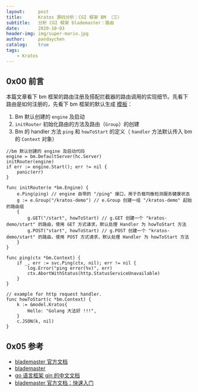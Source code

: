 ```yaml
---
layout:     post
title:      Kratos 源码分析：CGI 框架 BM （三）
subtitle:   分析 CGI 框架 blademaster：路由
date:       2020-10-03
header-img: img/super-mario.jpg
author:     pandaychen
catalog:    true
tags:
    - Kratos
---
```


##  0x00    前言
本篇文章看下 bm 框架的路由注册及搭配拦截器的路由调用的实现细节。先看下路由是如何注册的，先看下 bm 框架的默认生成 [模板](https://github.com/bilibili/kratos-demo/blob/master/internal/server/http/server.go)：
1.  Bm 默认创建的 `engine` 及启动
2.  `initRouter` 初始化路由的方法及路由（`Group`）的创建
3.  Bm 的 handler 方法 `ping` 和 `howToStart` 的定义（ `handler` 方法默认传入 bm 的 `Context` 对象）

```golang
//bm 默认创建的 engine 及启动代码
engine = bm.DefaultServer(hc.Server)
initRouter(engine)
if err := engine.Start(); err != nil {
    panic(err)
}

func initRouter(e *bm.Engine) {
	e.Ping(ping) // engine 自带的 "/ping" 接口，用于负载均衡检测服务健康状态
	g := e.Group("/kratos-demo") // e.Group 创建一组 "/kratos-demo" 起始的路由组
	{
		g.GET("/start", howToStart) // g.GET 创建一个 "kratos-demo/start" 的路由，使用 GET 方式请求，默认处理 Handler 为 howToStart 方法
		g.POST("start", howToStart) // g.POST 创建一个 "kratos-demo/start" 的路由，使用 POST 方式请求，默认处理 Handler 为 howToStart 方法
	}
}

func ping(ctx *bm.Context) {
	if _, err := svc.Ping(ctx, nil); err != nil {
		log.Error("ping error(%v)", err)
		ctx.AbortWithStatus(http.StatusServiceUnavailable)
	}
}

// example for http request handler.
func howToStart(c *bm.Context) {
	k := &model.Kratos{
		Hello: "Golang 大法好 !!!",
	}
	c.JSON(k, nil)
}
```


##  0x05    参考
-   [blademaster 官方文档](https://github.com/go-kratos/kratos/blob/master/doc/wiki-cn/blademaster.md)
-   [blademaster](https://github.com/go-kratos/kratos/blob/master/doc/wiki-cn/blademaster-mid.md)
-   [go 语言框架 gin 的中文文档](https://github.com/skyhee/gin-doc-cn)
-   [blademaster 官方文档：快速入门](https://github.com/go-kratos/kratos/blob/master/docs/blademaster-quickstart.md)
